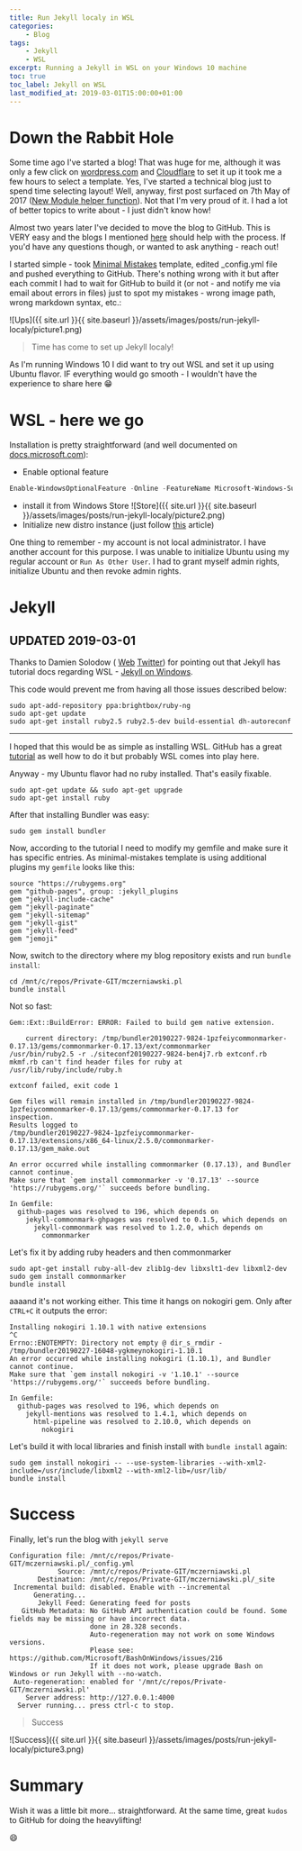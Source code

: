 ```yaml
---
title: Run Jekyll localy in WSL
categories:
    - Blog
tags:
    - Jekyll
    - WSL
excerpt: Running a Jekyll in WSL on your Windows 10 machine
toc: true
toc_label: Jekyll on WSL
last_modified_at: 2019-03-01T15:00:00+01:00
---
```


# Down the Rabbit Hole

Some time ago I've started a blog! That was huge for me, although it was only a few click on [wordpress.com](https://wordpress.com/) and [Cloudflare](https://www.cloudflare.com/) to set it up it took me a few hours to select a template. Yes, I've started a technical blog just to spend time selecting layout! 
Well, anyway, first post surfaced on 7th May of 2017 ([New Module helper function](https://arconnetblog.wordpress.com/2017/05/07/new-module-helper-function/)). Not that I'm very proud of it. I had a lot of better topics to write about - I just didn't know how! 

Almost two years later I've decided to move the blog to GitHub. This is VERY easy and the blogs I mentioned [here](https://www.mczerniawski.pl/random/A-new-start) should help with the process. If you'd have any questions though, or wanted to ask anything - reach out!

I started simple - took [Minimal Mistakes](https://mmistakes.github.io/minimal-mistakes/) template, edited _config.yml file and pushed everything to GitHub. There's nothing wrong with it but after each commit I had to wait for GitHub to build it (or not - and notify me via email about errors in files) just to spot my mistakes - wrong image path, wrong markdown syntax, etc.:

![Ups]({{ site.url }}{{ site.baseurl }}/assets/images/posts/run-jekyll-localy/picture1.png) 

> Time has come to set up Jekyll localy! 

As I'm running Windows 10 I did want to try out WSL and set it up using Ubuntu flavor. IF everything would go smooth - I wouldn't have the experience to share here :grin:

# WSL - here we go

Installation is pretty straightforward (and well documented on [docs.microsoft.com](https://docs.microsoft.com/en-us/windows/wsl/install-win10)):
- Enable optional feature

```powershell
Enable-WindowsOptionalFeature -Online -FeatureName Microsoft-Windows-Subsystem-Linux
```
- install it from Windows Store
![Store]({{ site.url }}{{ site.baseurl }}/assets/images/posts/run-jekyll-localy/picture2.png) 
- Initialize new distro instance (just follow [this](https://docs.microsoft.com/en-us/windows/wsl/initialize-distro) article)

One thing to remember - my account is not local administrator. I have another account for this purpose. I was unable to initialize Ubuntu using my regular account or `Run As Other User`. I had to grant myself admin rights, initialize Ubuntu and then revoke admin rights. 

# Jekyll

## UPDATED 2019-03-01

Thanks to Damien Solodow ( [Web](https://t.co/6MrDuO8gjY?amp=1) [Twitter](https://twitter.com/DSolodow)) for pointing out that Jekyll has tutorial docs regarding WSL - [Jekyll on Windows](https://jekyllrb.com/docs/installation/windows/#installation-via-bash-on-windows-10).

This code would prevent me from having all those issues described below:

```
sudo apt-add-repository ppa:brightbox/ruby-ng
sudo apt-get update
sudo apt-get install ruby2.5 ruby2.5-dev build-essential dh-autoreconf
```
---

I hoped that this would be as simple as installing WSL. GitHub has a great [tutorial](https://help.github.com/en/articles/setting-up-your-github-pages-site-locally-with-jekyll) as well how to do it but probably WSL comes into play here.

Anyway - my Ubuntu flavor had no ruby installed. That's easily fixable. 

```
sudo apt-get update && sudo apt-get upgrade
sudo apt-get install ruby
```

After that installing Bundler was easy:

```
sudo gem install bundler
```

Now, according to the tutorial I need to modify my gemfile and make sure it has specific entries. As minimal-mistakes template is using additional plugins my `gemfile` looks like this:

```
source "https://rubygems.org"
gem "github-pages", group: :jekyll_plugins
gem "jekyll-include-cache"
gem "jekyll-paginate"
gem "jekyll-sitemap"
gem "jekyll-gist"
gem "jekyll-feed"
gem "jemoji"
```

Now, switch to the directory where my blog repository exists and run `bundle install`:

```
cd /mnt/c/repos/Private-GIT/mczerniawski.pl
bundle install
```

Not so fast:
```
Gem::Ext::BuildError: ERROR: Failed to build gem native extension.

    current directory: /tmp/bundler20190227-9824-1pzfeiycommonmarker-0.17.13/gems/commonmarker-0.17.13/ext/commonmarker
/usr/bin/ruby2.5 -r ./siteconf20190227-9824-ben4j7.rb extconf.rb
mkmf.rb can't find header files for ruby at /usr/lib/ruby/include/ruby.h

extconf failed, exit code 1

Gem files will remain installed in /tmp/bundler20190227-9824-1pzfeiycommonmarker-0.17.13/gems/commonmarker-0.17.13 for
inspection.
Results logged to
/tmp/bundler20190227-9824-1pzfeiycommonmarker-0.17.13/extensions/x86_64-linux/2.5.0/commonmarker-0.17.13/gem_make.out

An error occurred while installing commonmarker (0.17.13), and Bundler cannot continue.
Make sure that `gem install commonmarker -v '0.17.13' --source 'https://rubygems.org/'` succeeds before bundling.

In Gemfile:
  github-pages was resolved to 196, which depends on
    jekyll-commonmark-ghpages was resolved to 0.1.5, which depends on
      jekyll-commonmark was resolved to 1.2.0, which depends on
        commonmarker
```

Let's fix it by adding ruby headers and then commonmarker

```
sudo apt-get install ruby-all-dev zlib1g-dev libxslt1-dev libxml2-dev
sudo gem install commonmarker
bundle install
```

aaaand it's not working either. This time it hangs on nokogiri gem. Only after `CTRL+C` it outputs the error:

```
Installing nokogiri 1.10.1 with native extensions
^C
Errno::ENOTEMPTY: Directory not empty @ dir_s_rmdir - /tmp/bundler20190227-16048-ygkmeynokogiri-1.10.1
An error occurred while installing nokogiri (1.10.1), and Bundler cannot continue.
Make sure that `gem install nokogiri -v '1.10.1' --source 'https://rubygems.org/'` succeeds before bundling.

In Gemfile:
  github-pages was resolved to 196, which depends on
    jekyll-mentions was resolved to 1.4.1, which depends on
      html-pipeline was resolved to 2.10.0, which depends on
        nokogiri
```

Let's build it with local libraries and finish install with `bundle install` again:

```
sudo gem install nokogiri -- --use-system-libraries --with-xml2-include=/usr/include/libxml2 --with-xml2-lib=/usr/lib/
bundle install
```

# Success

Finally, let's run the blog with `jekyll serve`

```
Configuration file: /mnt/c/repos/Private-GIT/mczerniawski.pl/_config.yml
            Source: /mnt/c/repos/Private-GIT/mczerniawski.pl
       Destination: /mnt/c/repos/Private-GIT/mczerniawski.pl/_site
 Incremental build: disabled. Enable with --incremental
      Generating...
       Jekyll Feed: Generating feed for posts
   GitHub Metadata: No GitHub API authentication could be found. Some fields may be missing or have incorrect data.
                    done in 28.328 seconds.
                    Auto-regeneration may not work on some Windows versions.
                    Please see: https://github.com/Microsoft/BashOnWindows/issues/216
                    If it does not work, please upgrade Bash on Windows or run Jekyll with --no-watch.
 Auto-regeneration: enabled for '/mnt/c/repos/Private-GIT/mczerniawski.pl'
    Server address: http://127.0.0.1:4000
  Server running... press ctrl-c to stop.
```

> Success

![Success]({{ site.url }}{{ site.baseurl }}/assets/images/posts/run-jekyll-localy/picture3.png) 

# Summary

Wish it was a little bit more... straightforward. At the same time, great `kudos` to GitHub for doing the heavylifting! 

:smile: